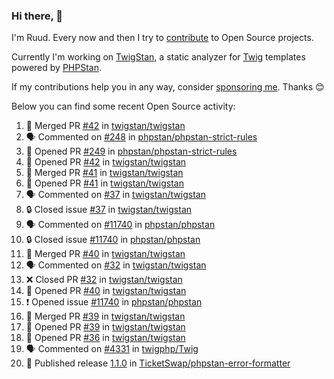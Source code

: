 ### Hi there, 👋

I'm Ruud. Every now and then I try to [contribute](https://github.com/pulls?q=+is%3Apr+author%3Aruudk+archived%3Afalse+is%3Apublic+) to Open Source projects.

Currently I'm working on [TwigStan](https://github.com/twigstan), a static analyzer for [Twig](https://twig.symfony.com/) templates powered by [PHPStan](https://phpstan.org/).

If my contributions help you in any way, consider [sponsoring me](https://github.com/sponsors/ruudk). Thanks 😊

Below you can find some recent Open Source activity:

<!--START_SECTION:activity-->
1. 🎉 Merged PR [#42](https://github.com/twigstan/twigstan/pull/42) in [twigstan/twigstan](https://github.com/twigstan/twigstan)
2. 🗣 Commented on [#248](https://github.com/phpstan/phpstan-strict-rules/issues/248#issuecomment-2370573578) in [phpstan/phpstan-strict-rules](https://github.com/phpstan/phpstan-strict-rules)
3. 💪 Opened PR [#249](https://github.com/phpstan/phpstan-strict-rules/pull/249) in [phpstan/phpstan-strict-rules](https://github.com/phpstan/phpstan-strict-rules)
4. 💪 Opened PR [#42](https://github.com/twigstan/twigstan/pull/42) in [twigstan/twigstan](https://github.com/twigstan/twigstan)
5. 🎉 Merged PR [#41](https://github.com/twigstan/twigstan/pull/41) in [twigstan/twigstan](https://github.com/twigstan/twigstan)
6. 💪 Opened PR [#41](https://github.com/twigstan/twigstan/pull/41) in [twigstan/twigstan](https://github.com/twigstan/twigstan)
7. 🗣 Commented on [#37](https://github.com/twigstan/twigstan/issues/37#issuecomment-2368158295) in [twigstan/twigstan](https://github.com/twigstan/twigstan)
8. 🔒 Closed issue [#37](https://github.com/twigstan/twigstan/issues/37) in [twigstan/twigstan](https://github.com/twigstan/twigstan)
9. 🗣 Commented on [#11740](https://github.com/phpstan/phpstan/issues/11740#issuecomment-2368155981) in [phpstan/phpstan](https://github.com/phpstan/phpstan)
10. 🔒 Closed issue [#11740](https://github.com/phpstan/phpstan/issues/11740) in [phpstan/phpstan](https://github.com/phpstan/phpstan)
11. 🎉 Merged PR [#40](https://github.com/twigstan/twigstan/pull/40) in [twigstan/twigstan](https://github.com/twigstan/twigstan)
12. 🗣 Commented on [#32](https://github.com/twigstan/twigstan/pull/32#issuecomment-2368152453) in [twigstan/twigstan](https://github.com/twigstan/twigstan)
13. ❌ Closed PR [#32](https://github.com/twigstan/twigstan/pull/32) in [twigstan/twigstan](https://github.com/twigstan/twigstan)
14. 💪 Opened PR [#40](https://github.com/twigstan/twigstan/pull/40) in [twigstan/twigstan](https://github.com/twigstan/twigstan)
15. ❗ Opened issue [#11740](https://github.com/phpstan/phpstan/issues/11740) in [phpstan/phpstan](https://github.com/phpstan/phpstan)
16. 🎉 Merged PR [#39](https://github.com/twigstan/twigstan/pull/39) in [twigstan/twigstan](https://github.com/twigstan/twigstan)
17. 💪 Opened PR [#39](https://github.com/twigstan/twigstan/pull/39) in [twigstan/twigstan](https://github.com/twigstan/twigstan)
18. 💪 Opened PR [#36](https://github.com/twigstan/twigstan/pull/36) in [twigstan/twigstan](https://github.com/twigstan/twigstan)
19. 🗣 Commented on [#4331](https://github.com/twigphp/Twig/pull/4331#issuecomment-2367662169) in [twigphp/Twig](https://github.com/twigphp/Twig)
20. 🚀 Published release [1.1.0](https://github.com/TicketSwap/phpstan-error-formatter/releases/tag/1.1.0) in [TicketSwap/phpstan-error-formatter](https://github.com/TicketSwap/phpstan-error-formatter)
<!--END_SECTION:activity-->
